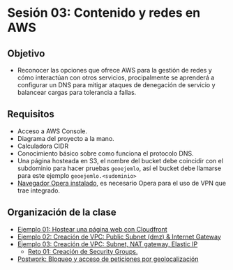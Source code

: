 
# Sesión 03: Contenido y redes en AWS

## Objetivo

+ Reconocer las opciones que ofrece AWS para la gestión de redes y cómo interactúan con otros servicios, procipalmente se aprenderá a configurar un DNS para mitigar ataques de denegación de servicio y balancear cargas para tolerancia a fallas.

## Requisitos

- Acceso a AWS Console.
- Diagrama del proyecto a la mano.
- Calculadora CIDR
- Conocimiento básico sobre como funciona el protocolo DNS.
- Una página hosteada en S3, el nombre del bucket debe coincidir con el subdominio para hacer pruebas `geoejemlo`, así el bucket debe  llamarse para este ejemplo `geoejemlo.<sudominio>`
- [Navegador Opera instalado](https://www.opera.com/es/download), es necesario Opera para el uso de VPN que trae integrado.

## Organización de la clase

- [Ejemplo 01: Hostear una página web con Cloudfront](./Ejemplo%2001/README.md)
- [Ejemplo 02: Creación de VPC: Public Subnet (dmz) & Internet Gateway](./Ejemplo%2002/README.md)
- [Ejemplo 03: Creación de VPC: Subnet, NAT gateway, Elastic IP](./Ejemplo%2003/README.md)
    - [Reto 01: Creación de Security Groups.](./Reto%2001/README.md)
- [Postwork: Bloqueo y acceso de peticiones por geolocalización](./Postwork.md)
